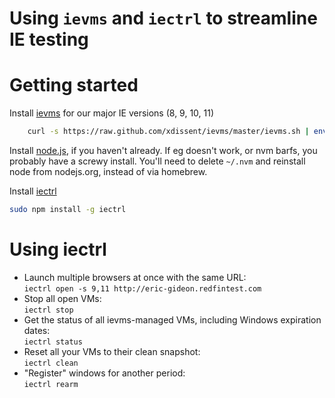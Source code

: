 # Using `ievms` and `iectrl` to streamline IE testing

# Getting started

Install [ievms][ievm] for our major IE versions (8, 9, 10, 11)
````bash
	curl -s https://raw.github.com/xdissent/ievms/master/ievms.sh | env IEVMS_VERSIONS="8 9 10 11" bash
````

Install [node.js][node], if you haven't already. If eg doesn't work, or nvm barfs, you probably have a screwy install. You'll need to delete `~/.nvm` and reinstall node from nodejs.org, instead of via homebrew.	

Install [iectrl][iect]
````bash
sudo npm install -g iectrl
````

# Using iectrl

* Launch multiple browsers at once with the same URL: <br/>
	`iectrl open -s 9,11 http://eric-gideon.redfintest.com`
* Stop all open VMs: <br/>
	`iectrl stop`
* Get the status of all ievms-managed VMs, including Windows expiration dates: <br/>
	`iectrl status`
* Reset all your VMs to their clean snapshot: <br/>
	`iectrl clean`
* "Register" windows for another period: <br/>
	`iectrl rearm`




 [ievm]: https://github.com/xdissent/ievms
 [iect]: https://github.com/xdissent/iectrl
 [node]: http://nodejs.org
